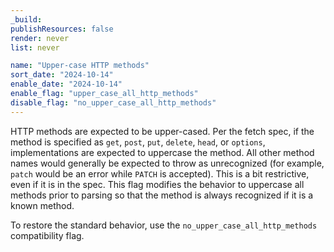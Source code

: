 ```yaml
---
_build:
publishResources: false
render: never
list: never

name: "Upper-case HTTP methods"
sort_date: "2024-10-14"
enable_date: "2024-10-14"
enable_flag: "upper_case_all_http_methods"
disable_flag: "no_upper_case_all_http_methods"
---
```


HTTP methods are expected to be upper-cased. Per the fetch spec, if the
method is specified as `get`, `post`, `put`, `delete`, `head`, or `options`,
implementations are expected to uppercase the method. All other method names
would generally be expected to throw as unrecognized (for example, `patch` would be
an error while `PATCH` is accepted). This is a bit restrictive, even if it is in the spec.
This flag modifies the behavior to uppercase all methods
prior to parsing so that the method is always recognized if it is a known
method.

To restore the standard behavior, use the `no_upper_case_all_http_methods`
compatibility flag.
